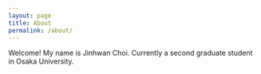 ```yaml
---
layout: page
title: About
permalink: /about/
---
```


Welcome! My name is Jinhwan Choi.
Currently a second graduate student in Osaka University.

